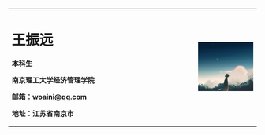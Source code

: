<table border="0">
  <tr>
    <td width="75%">
      <h1>王振远</h1>
      <p><b>本科生</b></p>
      <p><b>南京理工大学经济管理学院</b></p>
      <p><b>邮箱：woaini@qq.com</b></p>
      <p><b>地址：江苏省南京市</b></p>
    </td>
    <td width="25%">
      <img src="wzy.jpg" width="100%"> 
    </td>
  </tr>
</table>
